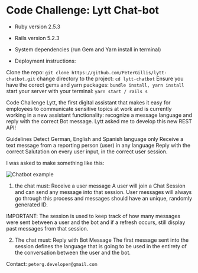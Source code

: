 # Code Challenge: Lytt Chat-bot

* Ruby version 2.5.3

* Rails version 5.2.3

* System dependencies (run Gem and Yarn install in terminal)

* Deployment instructions:

Clone the repo:
``git clone https://github.com/PeterGillis/lytt-chatbot.git``
change directory to the project:
``cd lytt-chatbot``
Ensure you have the corect gems and yarn packages:
``bundle install, yarn install``
start your server with your terminal:
``yarn start / rails s``

Code Challenge
Lytt, the first digital assistant that makes it easy for employees to communicate sensitive topics at work and is currently working in a new assistant functionality: recognize a message language and reply with the correct Bot message. Lytt asked me to develop this new REST API!

Guidelines
Detect German, English and Spanish language only
Receive a text message from a reporting person (user) in any language
Reply with the correct Salutation on every user input, in the correct user session.

I was asked to make something like this:

<img src="https://camo.githubusercontent.com/95baf7619294bc868de2bf31883be2704b32e115/68747470733a2f2f692e696d6775722e636f6d2f753538537434582e706e67" alt="Chatbot example">

1. the chat must:
Receive a user message
A user will join a Chat Session and can send any message into that session. User messages will always go through this process and messages should have an unique, randomly generated ID.

 IMPORTANT: The session is used to keep track of how many messages were sent between a user and the bot and if a refresh occurs, still display past messages from that session.

2. The chat must:
Reply with Bot Message
The first message sent into the session defines the language that is going to be used in the entirety of the conversation between the user and the bot.

Contact: ``peterg.developer@gmail.com``
